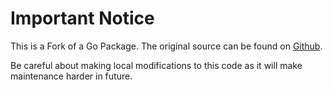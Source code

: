 # Important Notice

This is a Fork of a Go Package. The original source can be found on
[Github](https://github.com/golang/go).

Be careful about making local modifications to this code as it will
make maintenance harder in future.
